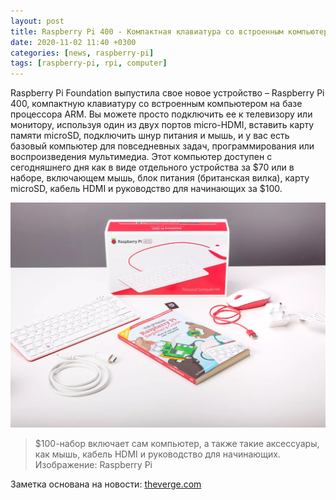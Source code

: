 ```yaml
---
layout: post
title: Raspberry Pi 400 - Компактная клавиатура со встроенным компьютером
date: 2020-11-02 11:40 +0300
categories: [news, raspberry-pi]
tags: [raspberry-pi, rpi, computer]
---
```


Raspberry Pi Foundation выпустила свое новое устройство – Raspberry Pi 400, компактную клавиатуру со встроенным компьютером на базе процессора ARM. Вы можете просто подключить ее к телевизору или монитору, используя один из двух портов micro-HDMI, вставить карту памяти microSD, подключить шнур питания и мышь, и у вас есть базовый компьютер для повседневных задач, программирования или воспроизведения мультимедиа. Этот компьютер доступен с сегодняшнего дня как в виде отдельного устройства за $70 или в наборе, включающем мышь, блок питания (британская вилка), карту microSD, кабель HDMI и руководство для начинающих за $100.

![rpi-400](/assets/images/2020-11-02-rpi-400.png)
>$100-набор включает сам компьютер, а также такие аксессуары, как мышь, кабель HDMI и руководство для начинающих. Изображение: Raspberry Pi

Заметка основана на новости:
[theverge.com](https://www.theverge.com/2020/11/2/21542278/raspberry-pi-400-keyboard-computer-arm-release-date-news-features)